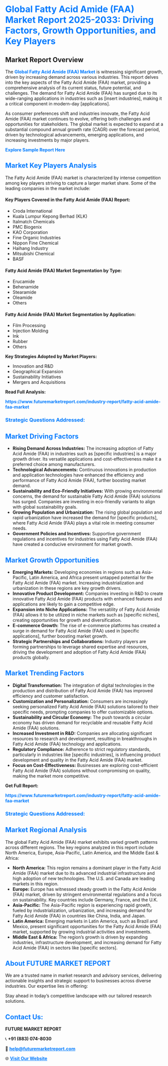 <h1 style="color: #007BFF;">Global Fatty Acid Amide (FAA) Market Report 2025-2033: Driving Factors, Growth Opportunities, and Key Players</h1>

<section id="overview">
<h2>Market Report Overview</h2>
<p>The <a href="https://www.futuremarketreport.com/industry-report/fatty-acid-amide-faa-market" style="color: #007BFF; text-decoration: none;"><strong>Global Fatty Acid Amide (FAA) Market</strong></a> is witnessing significant growth, driven by increasing demand across various industries. This report delves into the key aspects of the Fatty Acid Amide (FAA) market, providing a comprehensive analysis of its current status, future potential, and challenges. The demand for Fatty Acid Amide (FAA) has surged due to its wide-ranging applications in industries such as [insert industries], making it a critical component in modern-day [applications].</p>
<p>As consumer preferences shift and industries innovate, the Fatty Acid Amide (FAA) market continues to evolve, offering both challenges and opportunities for stakeholders. The global market is expected to expand at a substantial compound annual growth rate (CAGR) over the forecast period, driven by technological advancements, emerging applications, and increasing investments by major players.</p>
</section>

<section id="overview">
<p><a href="https://www.futuremarketreport.com/request-sample/reportId=88266" style="color: #007BFF; text-decoration: none;"><strong>Explore Sample Report Here</strong></a></p>
</section>

<section id="key-players">
<h2 style="color: #007BFF;">Market Key Players Analysis</h2>
<p>The Fatty Acid Amide (FAA) market is characterized by intense competition among key players striving to capture a larger market share. Some of the leading companies in the market include:</p>
<h4>Key Players Covered in the Fatty Acid Amide (FAA) Report:</h4>
<ul><li>Croda International</li><li>Kuala Lumpur Kepong Berhad (KLK)</li><li>Italmatch Chemicals</li><li>PMC Biogenix</li><li>KAO Corporation</li><li>Fine Organic Industries</li><li>Nippon Fine Chemical</li><li>Haihang Industry</li><li>Mitsubishi Chemical</li><li>BASF</li></ul>
<h4>Fatty Acid Amide (FAA) Market Segmentation by Type:</h4>
<ul><li>Erucamide</li><li>Behenamide</li><li>Stearamide</li><li>Oleamide</li><li>Others</li></ul>

<h4>Fatty Acid Amide (FAA) Market Segmentation by Application:</h4>
<ul><li>Film Processing</li><li>Injection Molding</li><li>Ink</li><li>Rubber</li><li>Others</li></ul>
<p><strong>Key Strategies Adopted by Market Players:</strong></p>
<ul>
<li>Innovation and R&D</li>
<li>Geographical Expansion</li>
<li>Sustainability Initiatives</li>
<li>Mergers and Acquisitions</li>
</ul>
</section>

<section>
<p><strong>Read Full Analysis: </strong></p><a href="https://www.futuremarketreport.com/industry-report/fatty-acid-amide-faa-market" style="color: #007BFF; text-decoration: none;"><strong>https://www.futuremarketreport.com/industry-report/fatty-acid-amide-faa-market</strong></a>
<h3 style="color: #007BFF;">Strategic Questions Addressed:</h3>
</section>

<section id="driving-factors">
<h2 style="color: #007BFF;">Market Driving Factors</h2>
<ul>
<li><strong>Rising Demand Across Industries:</strong> The increasing adoption of Fatty Acid Amide (FAA) in industries such as [specific industries] is a major growth driver. Its versatile applications and cost-effectiveness make it a preferred choice among manufacturers.</li>
<li><strong>Technological Advancements:</strong> Continuous innovations in production and application technologies have enhanced the efficiency and performance of Fatty Acid Amide (FAA), further boosting market demand.</li>
<li><strong>Sustainability and Eco-Friendly Initiatives:</strong> With growing environmental concerns, the demand for sustainable Fatty Acid Amide (FAA) solutions has surged. Companies are investing in eco-friendly variants to align with global sustainability goals.</li>
<li><strong>Growing Population and Urbanization:</strong> The rising global population and rapid urbanization have increased the demand for [specific products], where Fatty Acid Amide (FAA) plays a vital role in meeting consumer needs.</li>
<li><strong>Government Policies and Incentives:</strong> Supportive government regulations and incentives for industries using Fatty Acid Amide (FAA) have created a conducive environment for market growth.</li>
</ul>
</section>

<section id="growth-opportunities">
<h2 style="color: #007BFF;">Market Growth Opportunities</h2>
<ul>
<li><strong>Emerging Markets:</strong> Developing economies in regions such as Asia-Pacific, Latin America, and Africa present untapped potential for the Fatty Acid Amide (FAA) market. Increasing industrialization and urbanization in these regions are key growth drivers.</li>
<li><strong>Innovative Product Development:</strong> Companies investing in R&D to create innovative Fatty Acid Amide (FAA) products with enhanced features and applications are likely to gain a competitive edge.</li>
<li><strong>Expansion into Niche Applications:</strong> The versatility of Fatty Acid Amide (FAA) allows it to be utilized in niche markets such as [specific niches], creating opportunities for growth and diversification.</li>
<li><strong>E-commerce Growth:</strong> The rise of e-commerce platforms has created a surge in demand for Fatty Acid Amide (FAA) used in [specific applications], further boosting market growth.</li>
<li><strong>Strategic Partnerships and Collaborations:</strong> Industry players are forming partnerships to leverage shared expertise and resources, driving the development and adoption of Fatty Acid Amide (FAA) products globally.</li>
</ul>
</section>

<section id="trending-factors">
<h2 style="color: #007BFF;">Market Trending Factors</h2>
<ul>
<li><strong>Digital Transformation:</strong> The integration of digital technologies in the production and distribution of Fatty Acid Amide (FAA) has improved efficiency and customer satisfaction.</li>
<li><strong>Customization and Personalization:</strong> Consumers are increasingly seeking personalized Fatty Acid Amide (FAA) solutions tailored to their specific needs, prompting companies to offer customizable options.</li>
<li><strong>Sustainability and Circular Economy:</strong> The push towards a circular economy has driven demand for recyclable and reusable Fatty Acid Amide (FAA) solutions.</li>
<li><strong>Increased Investment in R&D:</strong> Companies are allocating significant resources to research and development, resulting in breakthroughs in Fatty Acid Amide (FAA) technology and applications.</li>
<li><strong>Regulatory Compliance:</strong> Adherence to strict regulatory standards, particularly in industries like [specific industries], is influencing product development and quality in the Fatty Acid Amide (FAA) market.</li>
<li><strong>Focus on Cost-Effectiveness:</strong> Businesses are exploring cost-efficient Fatty Acid Amide (FAA) solutions without compromising on quality, making the market more competitive.</li>
</ul>
</section>

<section>
<p><strong>Get Full Report: </strong></p><a href="https://www.futuremarketreport.com/industry-report/fatty-acid-amide-faa-market" style="color: #007BFF; text-decoration: none;"><strong>https://www.futuremarketreport.com/industry-report/fatty-acid-amide-faa-market</strong></a>
<h3 style="color: #007BFF;">Strategic Questions Addressed:</h3>
</section>


<section id="regional-analysis">
<h2 style="color: #007BFF;">Market Regional Analysis</h2>
<p>The global Fatty Acid Amide (FAA) market exhibits varied growth patterns across different regions. The key regions analyzed in this report include North America, Europe, Asia-Pacific, Latin America, and the Middle East & Africa:</p>
<ul>
<li><strong>North America:</strong> This region remains a dominant player in the Fatty Acid Amide (FAA) market due to its advanced industrial infrastructure and high adoption of new technologies. The U.S. and Canada are leading markets in this region.</li>
<li><strong>Europe:</strong> Europe has witnessed steady growth in the Fatty Acid Amide (FAA) market, driven by stringent environmental regulations and a focus on sustainability. Key countries include Germany, France, and the U.K.</li>
<li><strong>Asia-Pacific:</strong> The Asia-Pacific region is experiencing rapid growth, fueled by industrialization, urbanization, and increasing demand for Fatty Acid Amide (FAA) in countries like China, India, and Japan.</li>
<li><strong>Latin America:</strong> Emerging markets in Latin America, such as Brazil and Mexico, present significant opportunities for the Fatty Acid Amide (FAA) market, supported by growing industrial activities and investments.</li>
<li><strong>Middle East & Africa:</strong> The region’s growth is driven by expanding industries, infrastructure development, and increasing demand for Fatty Acid Amide (FAA) in sectors like [specific sectors].</li>
</ul>
</section>

<footer>
<h2 style="color: #007BFF;">About FUTURE MARKET REPORT</h2>
<p>We are a trusted name in market research and advisory services, delivering actionable insights and strategic support to businesses across diverse industries. Our expertise lies in offering:</p>

<p>Stay ahead in today’s competitive landscape with our tailored research solutions.</p>

<h2 style="color: #007BFF;">Contact Us:</h2>
<p><strong>FUTURE MARKET REPORT</strong></p>
<p>📞 <strong>+91 (883) 074-8030</strong></p>
<p>📧 <strong><a href="mailto:help@futuremarketreport.com" style="color: #007BFF;">help@futuremarketreport.com</a></strong></p>
<p>🌐 <strong><a href="https://www.futuremarketreport.com/" style="color: #007BFF;">Visit Our Website</a></strong></p>
</footer>